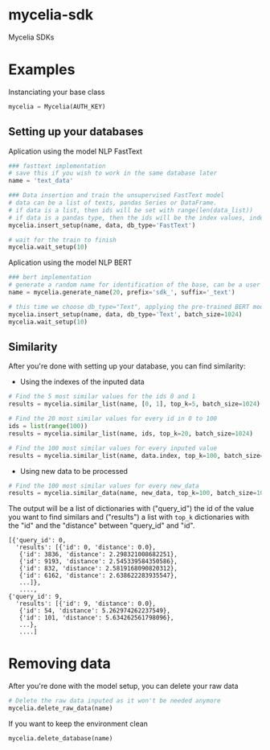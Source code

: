 # mycelia-sdk
Mycelia SDKs

# Examples
Instanciating your base class
```python
mycelia = Mycelia(AUTH_KEY)
```

## Setting up your databases

Aplication using the model NLP FastText
```python
### fasttext implementation
# save this if you wish to work in the same database later
name = 'text_data'

### Data insertion and train the unsupervised FastText model
# data can be a list of texts, pandas Series or DataFrame.
# if data is a list, then ids will be set with range(len(data_list))
# if data is a pandas type, then the ids will be the index values, index must not contain duplicated values
mycelia.insert_setup(name, data, db_type='FastText')

# wait for the train to finish
mycelia.wait_setup(10)
```

Aplication using the model NLP BERT
```python
### bert implementation
# generate a random name for identification of the base, can be a user input
name = mycelia.generate_name(20, prefix='sdk_', suffix='_text')

# this time we choose db_type="Text", applying the pre-trained BERT model
mycelia.insert_setup(name, data, db_type='Text', batch_size=1024)
mycelia.wait_setup(10)
```

## Similarity
After you're done with setting up your database, you can find similarity:

- Using the indexes of the inputed data
```python
# Find the 5 most similar values for the ids 0 and 1
results = mycelia.similar_list(name, [0, 1], top_k=5, batch_size=1024)

# Find the 20 most similar values for every id in 0 to 100
ids = list(range(100))
results = mycelia.similar_list(name, ids, top_k=20, batch_size=1024)

# Find the 100 most similar values for every inputed value
results = mycelia.similar_list(name, data.index, top_k=100, batch_size=1024)
```

- Using new data to be processed
```python
# Find the 100 most similar values for every new_data
results = mycelia.similar_data(name, new_data, top_k=100, batch_size=1024)
```

The output will be a list of dictionaries with ("query_id") the id of the value you want to find similars and ("results") a list with `top_k` dictionaries with the "id" and the "distance" between "query_id" and "id".
```
[{'query_id': 0,
  'results': [{'id': 0, 'distance': 0.0},
   {'id': 3836, 'distance': 2.298321008682251},
   {'id': 9193, 'distance': 2.545339584350586},
   {'id': 832, 'distance': 2.5819168090820312},
   {'id': 6162, 'distance': 2.638622283935547},
   ...]},
   ....,
{'query_id': 9,
  'results': [{'id': 9, 'distance': 0.0},
   {'id': 54, 'distance': 5.262974262237549},
   {'id': 101, 'distance': 5.634262561798096},
   ...},
   ....]
```

# Removing data

After you're done with the model setup, you can delete your raw data
```python
# Delete the raw data inputed as it won't be needed anymore
mycelia.delete_raw_data(name)
```

If you want to keep the environment clean
``` python
mycelia.delete_database(name)
```
